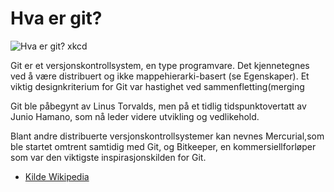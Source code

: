 # Hva er git?

![Hva er git? xkcd](https://imgs.xkcd.com/comics/git.png)

Git er et versjonskontrollsystem, en type programvare. Det kjennetegnes ved å være distribuert og ikke mappehierarki-basert (se Egenskaper).
Et viktig designkriterium for Git var hastighet ved sammenfletting(merging

Git ble påbegynt av Linus Torvalds, men på et tidlig tidspunktovertatt av Junio Hamano, som nå leder videre utvikling og vedlikehold.

Blant andre distribuerte versjonskontrollsystemer kan nevnes Mercurial,som ble startet omtrent samtidig med Git, og Bitkeeper, en kommersiellforløper som var den viktigste inspirasjonskilden for Git.
- [Kilde Wikipedia](https://no.wikipedia.org/wiki/Git)